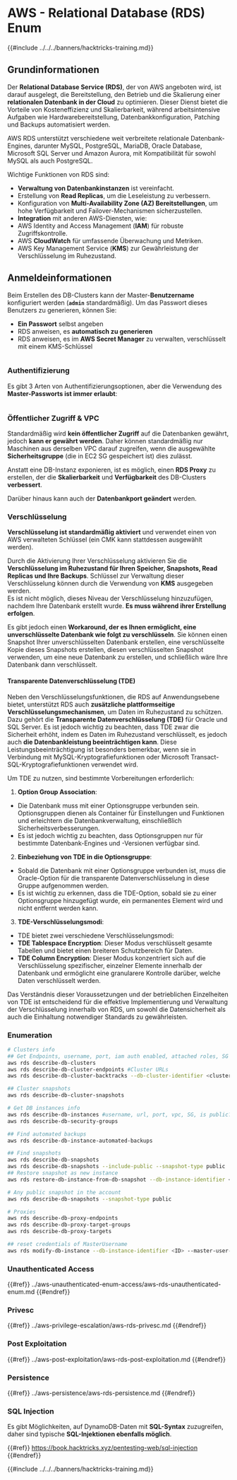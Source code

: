 # AWS - Relational Database (RDS) Enum

{{#include ../../../banners/hacktricks-training.md}}

## Grundinformationen

Der **Relational Database Service (RDS)**, der von AWS angeboten wird, ist darauf ausgelegt, die Bereitstellung, den Betrieb und die Skalierung einer **relationalen Datenbank in der Cloud** zu optimieren. Dieser Dienst bietet die Vorteile von Kosteneffizienz und Skalierbarkeit, während arbeitsintensive Aufgaben wie Hardwarebereitstellung, Datenbankkonfiguration, Patching und Backups automatisiert werden.

AWS RDS unterstützt verschiedene weit verbreitete relationale Datenbank-Engines, darunter MySQL, PostgreSQL, MariaDB, Oracle Database, Microsoft SQL Server und Amazon Aurora, mit Kompatibilität für sowohl MySQL als auch PostgreSQL.

Wichtige Funktionen von RDS sind:

- **Verwaltung von Datenbankinstanzen** ist vereinfacht.
- Erstellung von **Read Replicas**, um die Leseleistung zu verbessern.
- Konfiguration von **Multi-Availability Zone (AZ) Bereitstellungen**, um hohe Verfügbarkeit und Failover-Mechanismen sicherzustellen.
- **Integration** mit anderen AWS-Diensten, wie:
- AWS Identity and Access Management (**IAM**) für robuste Zugriffskontrolle.
- AWS **CloudWatch** für umfassende Überwachung und Metriken.
- AWS Key Management Service (**KMS**) zur Gewährleistung der Verschlüsselung im Ruhezustand.

## Anmeldeinformationen

Beim Erstellen des DB-Clusters kann der Master-**Benutzername** konfiguriert werden (**`admin`** standardmäßig). Um das Passwort dieses Benutzers zu generieren, können Sie:

- **Ein Passwort** selbst angeben
- RDS anweisen, es **automatisch zu generieren**
- RDS anweisen, es im **AWS Secret Manager** zu verwalten, verschlüsselt mit einem KMS-Schlüssel

<figure><img src="../../../images/image (144).png" alt=""><figcaption></figcaption></figure>

### Authentifizierung

Es gibt 3 Arten von Authentifizierungsoptionen, aber die Verwendung des **Master-Passworts ist immer erlaubt**:

<figure><img src="../../../images/image (227).png" alt=""><figcaption></figcaption></figure>

### Öffentlicher Zugriff & VPC

Standardmäßig wird **kein öffentlicher Zugriff** auf die Datenbanken gewährt, jedoch **kann er gewährt werden**. Daher können standardmäßig nur Maschinen aus derselben VPC darauf zugreifen, wenn die ausgewählte **Sicherheitsgruppe** (die in EC2 SG gespeichert ist) dies zulässt.

Anstatt eine DB-Instanz exponieren, ist es möglich, einen **RDS Proxy** zu erstellen, der die **Skalierbarkeit** und **Verfügbarkeit** des DB-Clusters **verbessert**.

Darüber hinaus kann auch der **Datenbankport geändert** werden.

### Verschlüsselung

**Verschlüsselung ist standardmäßig aktiviert** und verwendet einen von AWS verwalteten Schlüssel (ein CMK kann stattdessen ausgewählt werden).

Durch die Aktivierung Ihrer Verschlüsselung aktivieren Sie die **Verschlüsselung im Ruhezustand für Ihren Speicher, Snapshots, Read Replicas und Ihre Backups**. Schlüssel zur Verwaltung dieser Verschlüsselung können durch die Verwendung von **KMS** ausgegeben werden.\
Es ist nicht möglich, dieses Niveau der Verschlüsselung hinzuzufügen, nachdem Ihre Datenbank erstellt wurde. **Es muss während ihrer Erstellung erfolgen**.

Es gibt jedoch einen **Workaround, der es Ihnen ermöglicht, eine unverschlüsselte Datenbank wie folgt zu verschlüsseln**. Sie können einen Snapshot Ihrer unverschlüsselten Datenbank erstellen, eine verschlüsselte Kopie dieses Snapshots erstellen, diesen verschlüsselten Snapshot verwenden, um eine neue Datenbank zu erstellen, und schließlich wäre Ihre Datenbank dann verschlüsselt.

#### Transparente Datenverschlüsselung (TDE)

Neben den Verschlüsselungsfunktionen, die RDS auf Anwendungsebene bietet, unterstützt RDS auch **zusätzliche plattformseitige Verschlüsselungsmechanismen**, um Daten im Ruhezustand zu schützen. Dazu gehört die **Transparente Datenverschlüsselung (TDE)** für Oracle und SQL Server. Es ist jedoch wichtig zu beachten, dass TDE zwar die Sicherheit erhöht, indem es Daten im Ruhezustand verschlüsselt, es jedoch auch **die Datenbankleistung beeinträchtigen kann**. Diese Leistungsbeeinträchtigung ist besonders bemerkbar, wenn sie in Verbindung mit MySQL-Kryptografiefunktionen oder Microsoft Transact-SQL-Kryptografiefunktionen verwendet wird.

Um TDE zu nutzen, sind bestimmte Vorbereitungen erforderlich:

1. **Option Group Association**:
- Die Datenbank muss mit einer Optionsgruppe verbunden sein. Optionsgruppen dienen als Container für Einstellungen und Funktionen und erleichtern die Datenbankverwaltung, einschließlich Sicherheitsverbesserungen.
- Es ist jedoch wichtig zu beachten, dass Optionsgruppen nur für bestimmte Datenbank-Engines und -Versionen verfügbar sind.
2. **Einbeziehung von TDE in die Optionsgruppe**:
- Sobald die Datenbank mit einer Optionsgruppe verbunden ist, muss die Oracle-Option für die transparente Datenverschlüsselung in diese Gruppe aufgenommen werden.
- Es ist wichtig zu erkennen, dass die TDE-Option, sobald sie zu einer Optionsgruppe hinzugefügt wurde, ein permanentes Element wird und nicht entfernt werden kann.
3. **TDE-Verschlüsselungsmodi**:
- TDE bietet zwei verschiedene Verschlüsselungsmodi:
- **TDE Tablespace Encryption**: Dieser Modus verschlüsselt gesamte Tabellen und bietet einen breiteren Schutzbereich für Daten.
- **TDE Column Encryption**: Dieser Modus konzentriert sich auf die Verschlüsselung spezifischer, einzelner Elemente innerhalb der Datenbank und ermöglicht eine granularere Kontrolle darüber, welche Daten verschlüsselt werden.

Das Verständnis dieser Voraussetzungen und der betrieblichen Einzelheiten von TDE ist entscheidend für die effektive Implementierung und Verwaltung der Verschlüsselung innerhalb von RDS, um sowohl die Datensicherheit als auch die Einhaltung notwendiger Standards zu gewährleisten.

### Enumeration
```bash
# Clusters info
## Get Endpoints, username, port, iam auth enabled, attached roles, SG
aws rds describe-db-clusters
aws rds describe-db-cluster-endpoints #Cluster URLs
aws rds describe-db-cluster-backtracks --db-cluster-identifier <cluster-name>

## Cluster snapshots
aws rds describe-db-cluster-snapshots

# Get DB instances info
aws rds describe-db-instances #username, url, port, vpc, SG, is public?
aws rds describe-db-security-groups

## Find automated backups
aws rds describe-db-instance-automated-backups

## Find snapshots
aws rds describe-db-snapshots
aws rds describe-db-snapshots --include-public --snapshot-type public
## Restore snapshot as new instance
aws rds restore-db-instance-from-db-snapshot --db-instance-identifier <ID> --db-snapshot-identifier <ID> --availability-zone us-west-2a

# Any public snapshot in the account
aws rds describe-db-snapshots --snapshot-type public

# Proxies
aws rds describe-db-proxy-endpoints
aws rds describe-db-proxy-target-groups
aws rds describe-db-proxy-targets

## reset credentials of MasterUsername
aws rds modify-db-instance --db-instance-identifier <ID> --master-user-password <NewPassword> --apply-immediately
```
### Unauthenticated Access

{{#ref}}
../aws-unauthenticated-enum-access/aws-rds-unauthenticated-enum.md
{{#endref}}

### Privesc

{{#ref}}
../aws-privilege-escalation/aws-rds-privesc.md
{{#endref}}

### Post Exploitation

{{#ref}}
../aws-post-exploitation/aws-rds-post-exploitation.md
{{#endref}}

### Persistence

{{#ref}}
../aws-persistence/aws-rds-persistence.md
{{#endref}}

### SQL Injection

Es gibt Möglichkeiten, auf DynamoDB-Daten mit **SQL-Syntax** zuzugreifen, daher sind typische **SQL-Injektionen ebenfalls möglich**.

{{#ref}}
https://book.hacktricks.xyz/pentesting-web/sql-injection
{{#endref}}

{{#include ../../../banners/hacktricks-training.md}}
